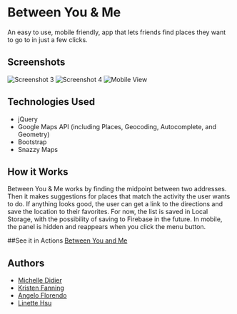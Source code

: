 # Between You & Me
An easy to use, mobile friendly, app that lets friends find places they want to go to in just a few clicks.

## Screenshots
![Screenshot 3](https://github.com/meeshyd/between-you-and-me/blob/master/assets/Images/Screenshot3.png)
![Screenshot 4](https://github.com/meeshyd/between-you-and-me/blob/master/assets/Images/Screenshot4.png)
![Mobile View](https://github.com/meeshyd/between-you-and-me/blob/master/assets/Images/mobile1.jpg)


## Technologies Used
- jQuery
- Google Maps API (including Places, Geocoding, Autocomplete, and Geometry)
- Bootstrap
- Snazzy Maps

## How it Works
Between You & Me works by finding the midpoint between two addresses. Then it makes suggestions for places that match the activity the user wants to do. If anything looks good, the user can get a link to the directions and save the location to their favorites. For now, the list is saved in Local Storage, with the possibility of saving to Firebase in the future. In mobile, the panel is hidden and reappears when you click the menu button. 

##See it in Actions
[Between You and Me](https://between-you-and-me.herokuapp.com/)

## Authors
- [Michelle Didier](https://github.com/meeshyd)
- [Kristen Fanning](https://github.com/kfanning19)
- [Angelo Florendo](https://github.com/aflorend)
- [Linette Hsu](https://github.com/llh914)